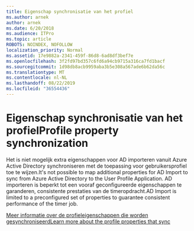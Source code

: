 ```yaml
---
title: Eigenschap synchronisatie van het profiel
ms.author: arnek
author: arnek
ms.date: 6/20/2018
ms.audience: ITPro
ms.topic: article
ROBOTS: NOINDEX, NOFOLLOW
localization_priority: Normal
ms.assetid: 17e9882a-2341-459f-86d8-6ad8df3bef7e
ms.openlocfilehash: 3f2fd97bd357c6fd6a94cb9715a316ca7fd1bacf
ms.sourcegitcommit: 1d98db8acb9959aba3b5e308a567ade6b62da56c
ms.translationtype: MT
ms.contentlocale: nl-NL
ms.lasthandoff: 08/22/2019
ms.locfileid: "36554436"
---
```

# <a name="profile-property-synchronization"></a><span data-ttu-id="37823-102">Eigenschap synchronisatie van het profiel</span><span class="sxs-lookup"><span data-stu-id="37823-102">Profile property synchronization</span></span>

<span data-ttu-id="37823-103">Het is niet mogelijk extra eigenschappen voor AD importeren vanuit Azure Active Directory synchroniseren met de toepassing voor gebruikersprofiel toe te wijzen.</span><span class="sxs-lookup"><span data-stu-id="37823-103">It's not possible to map additional properties for AD Import to sync from Azure Active Directory to the User Profile Application.</span></span> <span data-ttu-id="37823-104">AD importeren is beperkt tot een vooraf geconfigureerde eigenschappen te garanderen, consistente prestaties van de timeropdracht.</span><span class="sxs-lookup"><span data-stu-id="37823-104">AD Import is limited to a preconfigured set of properties to guarantee consistent performance of the timer job.</span></span>
  
[<span data-ttu-id="37823-105">Meer informatie over de profieleigenschappen die worden gesynchroniseerd</span><span class="sxs-lookup"><span data-stu-id="37823-105">Learn more about the profile properties that sync</span></span>](https://go.microsoft.com/fwlink/?linkid=875671)
  

